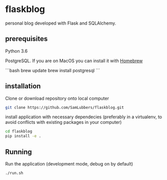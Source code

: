 # flaskblog
personal blog developed with Flask and SQLAlchemy.

## prerequisites

Python 3.6

PostgreSQL. If you are on MacOS you can install it with [Homebrew](https://brew.sh/)


´´´bash
brew update
brew install postgresql
´´´ 

## installation

Clone or download repository onto local computer

```bash
git clone https://github.com/SamLubbers/flaskblog.git
```

install application with necessary dependecies (preferably in a virtualenv, to avoid conflicts with existing packages in your computer)

```bash
cd flaskblog
pip install -e .
```

## Running

Run the application (development mode, debug on by default)

```bash
./run.sh
```

